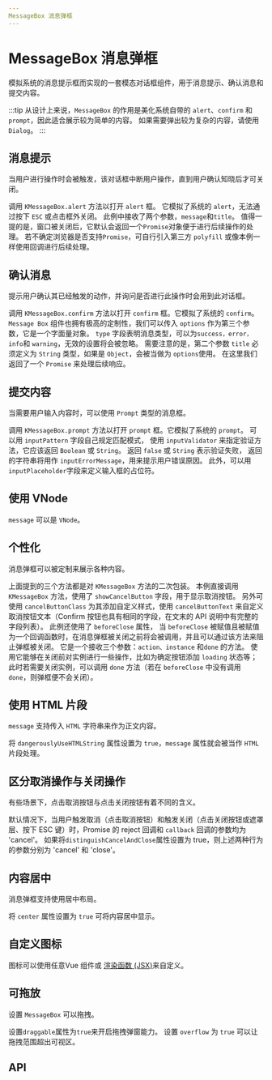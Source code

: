 ```yaml
---
MessageBox 消息弹框
---
```


# MessageBox 消息弹框

模拟系统的消息提示框而实现的一套模态对话框组件，用于消息提示、确认消息和提交内容。

:::tip
从设计上来说，`MessageBox` 的作用是美化系统自带的 `alert`、`confirm` 和 `prompt`，因此适合展示较为简单的内容。 如果需要弹出较为复杂的内容，请使用 `Dialog`。
:::

## 消息提示

当用户进行操作时会被触发，该对话框中断用户操作，直到用户确认知晓后才可关闭。

调用 `KMessageBox.alert` 方法以打开 `alert` 框。 它模拟了系统的 `alert`，无法通过按下 `ESC` 或点击框外关闭。 此例中接收了两个参数，`message`和`title`。 值得一提的是，窗口被关闭后，它默认会返回一个`Promise`对象便于进行后续操作的处理。 若不确定浏览器是否支持`Promise`，可自行引入第三方 `polyfill` 或像本例一样使用回调进行后续处理。

<demo-preview2 path="./def.vue" />

## 确认消息

提示用户确认其已经触发的动作，并询问是否进行此操作时会用到此对话框。

调用 `KMessageBox.confirm` 方法以打开 `confirm` 框。它模拟了系统的 `confirm`。 `Message Box` 组件也拥有极高的定制性，我们可以传入 `options` 作为第三个参数，它是一个字面量对象。 `type` 字段表明消息类型，可以为`success，error，info`和 `warning`，无效的设置将会被忽略。 需要注意的是，第二个参数 `title` 必须定义为 `String` 类型，如果是 `Object`，会被当做为 `options`使用。 在这里我们返回了一个 `Promise` 来处理后续响应。

<demo-preview2 path="./confirm.vue" />

## 提交内容

当需要用户输入内容时，可以使用 `Prompt` 类型的消息框。

调用 `KMessageBox.prompt` 方法以打开 `prompt` 框。它模拟了系统的 `prompt`。 可以用 `inputPattern` 字段自己规定匹配模式， 使用 `inputValidator` 来指定验证方法，它应该返回 `Boolean` 或 `String`。 返回 `false` 或 `String` 表示验证失败， 返回的字符串将用作 `inputErrorMessage`，用来提示用户错误原因。 此外，可以用 `inputPlaceholder`字段来定义输入框的占位符。

<demo-preview2 path="./prompt.vue" />

## 使用 VNode

`message` 可以是 `VNode`。

<demo-preview2 path="./vnode.vue" />

## 个性化

消息弹框可以被定制来展示各种内容。

上面提到的三个方法都是对 `KMessageBox` 方法的二次包装。 本例直接调用 `KMessageBox` 方法，使用了 `showCancelButton` 字段，用于显示取消按钮。 另外可使用 `cancelButtonClass` 为其添加自定义样式，使用 `cancelButtonText` 来自定义取消按钮文本（Confirm 按钮也具有相同的字段，在文末的 API 说明中有完整的字段列表）。 此例还使用了 `beforeClose` 属性， 当 `beforeClose` 被赋值且被赋值为一个回调函数时，在消息弹框被关闭之前将会被调用，并且可以通过该方法来阻止弹框被关闭。 它是一个接收三个参数：`action、instance` 和`done` 的方法。 使用它能够在关闭前对实例进行一些操作，比如为确定按钮添加 `loading` 状态等；此时若需要关闭实例，可以调用 `done` 方法（若在 `beforeClose` 中没有调用 `done`，则弹框便不会关闭）。

<demo-preview2 path="./custom.vue" />

## 使用 HTML 片段

`message` 支持传入 `HTML` 字符串来作为正文内容。

将 `dangerouslyUseHTMLString` 属性设置为 `true`，`message` 属性就会被当作 `HTML` 片段处理。

<demo-preview2 path="./htmlMessage.vue" />

## 区分取消操作与关闭操作

有些场景下，点击取消按钮与点击关闭按钮有着不同的含义。

默认情况下，当用户触发取消（点击取消按钮）和触发关闭（点击关闭按钮或遮罩层、按下 ESC 键）时，Promise 的 reject 回调和 `callback` 回调的参数均为 'cancel'。 如果将`distinguishCancelAndClose`属性设置为 true，则上述两种行为的参数分别为 'cancel' 和 'close'。

<demo-preview2 path="./distinguishCancelAndClose.vue" />

## 内容居中

消息弹框支持使用居中布局。

将 `center` 属性设置为 `true` 可将内容居中显示。

<demo-preview2 path="./center.vue" />

## 自定义图标

图标可以使用任意Vue 组件或 [渲染函数 (JSX)](https://vuejs.org/guide/extras/render-function.html)来自定义。

<demo-preview2 path="./iconMessageBox.vue" />

## 可拖放

设置 `MessageBox` 可以拖拽。

设置`draggable`属性为`true`来开启拖拽弹窗能力。 设置 `overflow` 为 `true` 可以让拖拽范围超出可视区。

<demo-preview2 path="./draggableMessageBox.vue" />

## API

<API src="./messageBox.json" lang="zh"></API>